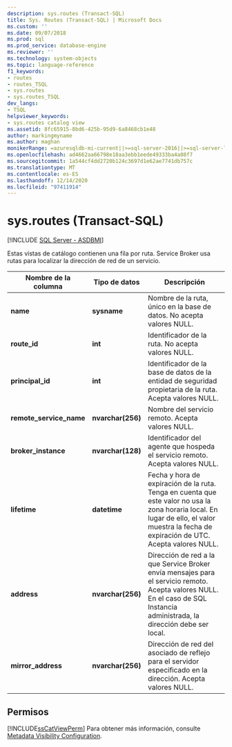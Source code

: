 ```yaml
---
description: sys.routes (Transact-SQL)
title: Sys. Routes (Transact-SQL) | Microsoft Docs
ms.custom: ''
ms.date: 09/07/2018
ms.prod: sql
ms.prod_service: database-engine
ms.reviewer: ''
ms.technology: system-objects
ms.topic: language-reference
f1_keywords:
- routes
- routes_TSQL
- sys.routes
- sys.routes_TSQL
dev_langs:
- TSQL
helpviewer_keywords:
- sys.routes catalog view
ms.assetid: 8fc65915-8bd6-425b-95d9-6a8468cb1e48
author: markingmyname
ms.author: maghan
monikerRange: =azuresqldb-mi-current||>=sql-server-2016||>=sql-server-linux-2017
ms.openlocfilehash: ad4662aa66798e18aa3ebb1eede49333ba4a08f7
ms.sourcegitcommit: 1a544cf4dd2720b124c3697d1e62ae7741db757c
ms.translationtype: MT
ms.contentlocale: es-ES
ms.lasthandoff: 12/14/2020
ms.locfileid: "97411914"
---
```

# <a name="sysroutes-transact-sql"></a>sys.routes (Transact-SQL)
[!INCLUDE [SQL Server - ASDBMI](../../includes/applies-to-version/sql-asdbmi.md)]

  Estas vistas de catálogo contienen una fila por ruta. Service Broker usa rutas para localizar la dirección de red de un servicio.   

|Nombre de la columna|Tipo de datos|Descripción|  
|-----------------|---------------|-----------------|  
|**name**|**sysname**|Nombre de la ruta, único en la base de datos. No acepta valores NULL.|  
|**route_id**|**int**|Identificador de la ruta. No acepta valores NULL.|  
|**principal_id**|**int**|Identificador de la base de datos de la entidad de seguridad propietaria de la ruta. Acepta valores NULL.|  
|**remote_service_name**|**nvarchar(256)**|Nombre del servicio remoto. Acepta valores NULL.|  
|**broker_instance**|**nvarchar(128)**|Identificador del agente que hospeda el servicio remoto. Acepta valores NULL.|  
|**lifetime**|**datetime**|Fecha y hora de expiración de la ruta. Tenga en cuenta que este valor no usa la zona horaria local. En lugar de ello, el valor muestra la fecha de expiración de UTC. Acepta valores NULL.|  
|**address**|**nvarchar(256)**|Dirección de red a la que Service Broker envía mensajes para el servicio remoto. Acepta valores NULL. En el caso de SQL Instancia administrada, la dirección debe ser local.|  
|**mirror_address**|**nvarchar(256)**|Dirección de red del asociado de reflejo para el servidor especificado en la dirección. Acepta valores NULL.|  
  
## <a name="permissions"></a>Permisos  
 [!INCLUDE[ssCatViewPerm](../../includes/sscatviewperm-md.md)] Para obtener más información, consulte [Metadata Visibility Configuration](../../relational-databases/security/metadata-visibility-configuration.md).  
  
  
